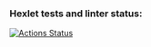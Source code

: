 ### Hexlet tests and linter status:
[![Actions Status](https://github.com/someden/frontend-project-12/workflows/hexlet-check/badge.svg)](https://github.com/someden/frontend-project-12/actions)